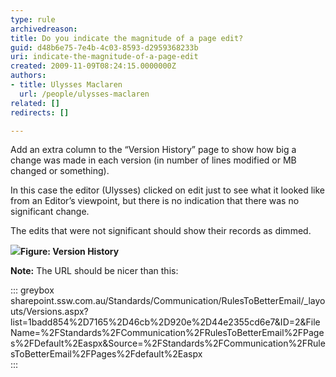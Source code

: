 ```yaml
---
type: rule
archivedreason: 
title: Do you indicate the magnitude of a page edit?
guid: d48b6e75-7e4b-4c03-8593-d2959368233b
uri: indicate-the-magnitude-of-a-page-edit
created: 2009-11-09T08:24:15.0000000Z
authors:
- title: Ulysses Maclaren
  url: /people/ulysses-maclaren
related: []
redirects: []

---
```


Add an extra column to the “Version History” page to show how big a change was made in each version (in number of lines modified or MB changed or something).

In this case the editor (Ulysses) clicked on edit just to see what it looked like from an Editor’s viewpoint, but there is no indication that there was no significant change.

The edits that were not significant should show their records as dimmed.

<!--endintro-->
![](VersionHistory_CroppedSmall.jpg)**Figure: Version History** 

**Note:** The URL should be nicer than this: 

::: greybox
sharepoint&#46;ssw&#46;com&#46;au/Standards/Communication/RulesToBetterEmail/\_layouts/Versions&#46;aspx?list=1badd854%2D7165%2D46cb%2D920e%2D44e2355cd6e7&ID=2&FileName=%2FStandards%2FCommunication%2FRulesToBetterEmail%2FPages%2FDefault%2Easpx&Source=%2FStandards%2FCommunication%2FRulesToBetterEmail%2FPages%2Fdefault%2Easpx  
:::
